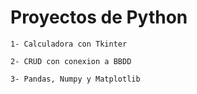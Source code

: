 # **Proyectos de Python**

    1- Calculadora con Tkinter

    2- CRUD con conexion a BBDD

    3- Pandas, Numpy y Matplotlib


